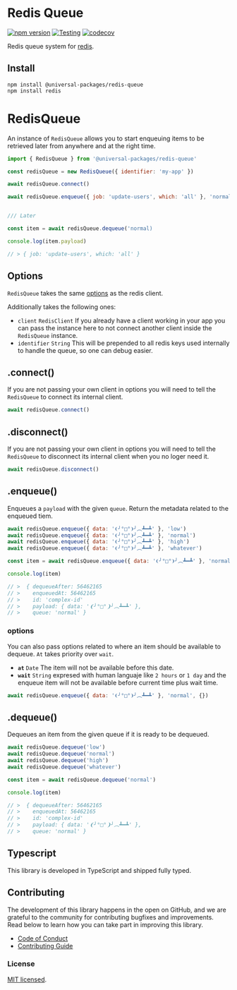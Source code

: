 # Redis Queue

[![npm version](https://badge.fury.io/js/@universal-packages%2Fredis-queue.svg)](https://www.npmjs.com/package/@universal-packages/redis-queue)
[![Testing](https://github.com/universal-packages/universal-redis-queue/actions/workflows/testing.yml/badge.svg)](https://github.com/universal-packages/redis-queue/actions/workflows/testing.yml)
[![codecov](https://codecov.io/gh/universal-packages/universal-redis-queue/branch/main/graph/badge.svg?token=CXPJSN8IGL)](https://codecov.io/gh/universal-packages/universal-redis-queue)

Redis queue system for [redis](https://github.com/redis/node-redis).

## Install

```shell
npm install @universal-packages/redis-queue
npm install redis
```

# RedisQueue

An instance of `RedisQueue` allows you to start enqueuing items to be retrieved later from anywhere and at the right time.

```js
import { RedisQueue } from '@universal-packages/redis-queue'

const redisQueue = new RedisQueue({ identifier: 'my-app' })

await redisQueue.connect()

await redisQueue.enqueue({ job: 'update-users', which: 'all' }, 'normal')


/// Later

const item = await redisQueue.dequeue('normal)

console.log(item.payload)

// > { job: 'update-users', which: 'all' }

```

## Options

`RedisQueue` takes the same [options](https://github.com/redis/node-redis/blob/master/docs/client-configuration.md) as the redis client.

Additionally takes the following ones:

- `client` `RedisClient`
  If you already have a client working in your app you can pass the instance here to not connect another client inside the `RedisQueue` instance.
- `identifier` `String`
  This will be prepended to all redis keys used internally to handle the queue, so one can debug easier.

## .connect()

If you are not passing your own client in options you will need to tell the `RedisQueue` to connect its internal client.

```js
await redisQueue.connect()
```

## .disconnect()

If you are not passing your own client in options you will need to tell the `RedisQueue` to disconnect its internal client when you no loger need it.

```js
await redisQueue.disconnect()
```

## .enqueue()

Enqueues a `payload` with the given `queue`. Return the metadata related to the enqueued tiem.

```js
await redisQueue.enqueue({ data: '❨╯°□°❩╯︵┻━┻' }, 'low')
await redisQueue.enqueue({ data: '❨╯°□°❩╯︵┻━┻' }, 'normal')
await redisQueue.enqueue({ data: '❨╯°□°❩╯︵┻━┻' }, 'high')
await redisQueue.enqueue({ data: '❨╯°□°❩╯︵┻━┻' }, 'whatever')

const item = await redisQueue.enqueue({ data: '❨╯°□°❩╯︵┻━┻' }, 'normal')

console.log(item)

// >  { dequeueAfter: 56462165
// >    enqueuedAt: 56462165
// >    id: 'complex-id'
// >    payload: { data: '❨╯°□°❩╯︵┻━┻' },
// >    queue: 'normal' }
```

### options

You can also pass options related to where an item should be available to dequeue. `At` takes priority over `wait`.

- **`at`** `Date`
  The item will not be available before this date.
- **`wait`** `String`
  expresed with human languaje like `2 hours` or `1 day` and the enqueue item will not be available before current time plus wait time.

```js
await redisQueue.enqueue({ data: '❨╯°□°❩╯︵┻━┻' }, 'normal', {})
```

## .dequeue()

Dequeues an item from the given queue if it is ready to be dequeued.

```js
await redisQueue.dequeue('low')
await redisQueue.dequeue('normal')
await redisQueue.dequeue('high')
await redisQueue.dequeue('whatever')

const item = await redisQueue.dequeue('normal')

console.log(item)

// >  { dequeueAfter: 56462165
// >    enqueuedAt: 56462165
// >    id: 'complex-id'
// >    payload: { data: '❨╯°□°❩╯︵┻━┻' },
// >    queue: 'normal' }
```

## Typescript

This library is developed in TypeScript and shipped fully typed.

## Contributing

The development of this library happens in the open on GitHub, and we are grateful to the community for contributing bugfixes and improvements. Read below to learn how you can take part in improving this library.

- [Code of Conduct](./CODE_OF_CONDUCT.md)
- [Contributing Guide](./CONTRIBUTING.md)

### License

[MIT licensed](./LICENSE).
